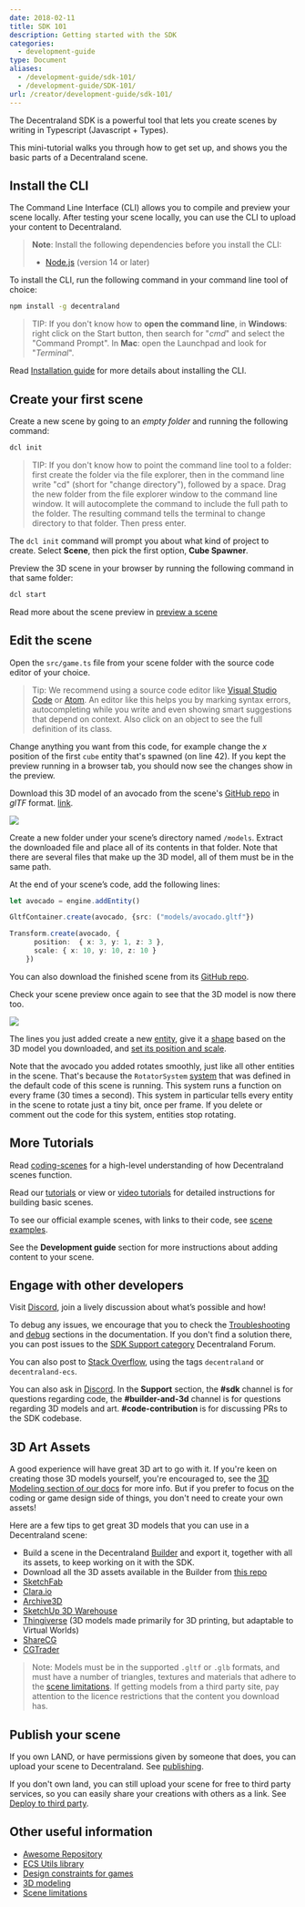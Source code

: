 ```yaml
---
date: 2018-02-11
title: SDK 101
description: Getting started with the SDK
categories:
  - development-guide
type: Document
aliases:
  - /development-guide/sdk-101/
  - /development-guide/SDK-101/
url: /creator/development-guide/sdk-101/
---
```


The Decentraland SDK is a powerful tool that lets you create scenes by writing in Typescript (Javascript + Types).

This mini-tutorial walks you through how to get set up, and shows you the basic parts of a Decentraland scene.

## Install the CLI

The Command Line Interface (CLI) allows you to compile and preview your scene locally. After testing your scene locally, you can use the CLI to upload your content to Decentraland.

> **Note**: Install the following dependencies before you install the CLI:
>
> - [Node.js](https://nodejs.org/) (version 14 or later)

To install the CLI, run the following command in your command line tool of choice:

```bash
npm install -g decentraland
```

> TIP: If you don't know how to **open the command line**, in **Windows**: right click on the Start button, then search for "_cmd_" and select the "Command Prompt". In **Mac**: open the Launchpad and look for "_Terminal_".

Read [Installation guide](/creator/development-guide/installation-guide) for more details about installing the CLI.

## Create your first scene

Create a new scene by going to an _empty folder_ and running the following command:

```bash
dcl init
```

> TIP: If you don't know how to point the command line tool to a folder: first create the folder via the file explorer, then in the command line write "cd" (short for "change directory"), followed by a space. Drag the new folder from the file explorer window to the command line window. It will autocomplete the command to include the full path to the folder. The resulting command tells the terminal to change directory to that folder. Then press enter.

The `dcl init` command will prompt you about what kind of project to create. Select **Scene**, then pick the first option, **Cube Spawner**.

Preview the 3D scene in your browser by running the following command in that same folder:

```bash
dcl start
```

Read more about the scene preview in [preview a scene](/creator/development-guide/preview-scene)

## Edit the scene

Open the `src/game.ts` file from your scene folder with the source code editor of your choice.

> Tip: We recommend using a source code editor like [Visual Studio Code](https://code.visualstudio.com/) or [Atom](https://atom.io/). An editor like this helps you by marking syntax errors, autocompleting while you write and even showing smart suggestions that depend on context. Also click on an object to see the full definition of its class.

Change anything you want from this code, for example change the _x_ position of the first `cube` entity that's spawned (on line 42). If you kept the preview running in a browser tab, you should now see the changes show in the preview.

Download this 3D model of an avocado from the scene's [GitHub repo](https://github.com/decentraland-scenes/avocado) in _glTF_ format. [link](https://github.com/decentraland-scenes/avocado/raw/main/Avocado.zip).

![](/images/media/avocado.jpg)

Create a new folder under your scene’s directory named `/models`. Extract the downloaded file and place all of its contents in that folder. Note that there are several files that make up the 3D model, all of them must be in the same path.

At the end of your scene’s code, add the following lines:

```ts
let avocado = engine.addEntity()

GltfContainer.create(avocado, {src: ("models/avocado.gltf"})

Transform.create(avocado, {
	  position:  { x: 3, y: 1, z: 3 },
	  scale: { x: 10, y: 10, z: 10 }
	})
```

You can also download the finished scene from its [GitHub repo](https://github.com/decentraland-scenes/avocado).

Check your scene preview once again to see that the 3D model is now there too.

![](/images/media/avocado.jpg)

The lines you just added create a new [entity](/creator/development-guide/entities-components), give it a [shape](/creator/development-guide/shape-components) based on the 3D model you downloaded, and [set its position and scale](/creator/development-guide/entity-positioning).

Note that the avocado you added rotates smoothly, just like all other entities in the scene. That's because the `RotatorSystem` [system](/creator/development-guide/systems) that was defined in the default code of this scene is running. This system runs a function on every frame (30 times a second). This system in particular tells every entity in the scene to rotate just a tiny bit, once per frame. If you delete or comment out the code for this system, entities stop rotating.

<!--
## The Utils library

The Decentraland ESC Utils library includes a number of helper functions and specialized components that make it easier to carry out a lot of common use cases.

To use any of the helpers provided by the Utils library:

1. Install it as an npm package. Run this command on the command line, from your scene's project folder:

   ```
   npm install @dcl/ecs-scene-utils -B
   ```

2. Run the following for the scene to build the necessary files inside the library's folder:

   ```
   dcl start
   ```

3. Add this line at the start of your `game.ts` file:

   ```ts
   import * as utils from "@dcl/ecs-scene-utils"
   ```

4. In your TypeScript file, write `utils.` and let the suggestions of your IDE show the available helpers. You'll see there are a number of functions you can run and of components that can be added to entities.

5. Add the following component from the `utils` library to your avocado entity to make it slowly grow. The provided arguments make it grow from a scale of 1 to a scale of 5 over a period of 10 seconds:

	```ts
	avocado.addComponent(new utils.ScaleTransformComponent(
		new Vector3(1,1,1), 
		new Vector3(5, 5, 5), 
		10
	))
	```
	The `ScaleTransformComponent` requires the following parameters:

	 * `start`: Starting scale.
     * `end`: Ending scale.
     * `duration`: Duration (in seconds) of start to end scaling.

	 > TIP: Your code editor will hint this information to you once you typed `new utils.ScaleTransformComponent(`.

6. Notice that the `ScaleTransformComponent` component also takes two other optional more advanced parameters that you can play around with:

	* `onFinishCallback`: A function that is called when the transition ends.
    * `interpolationType`: Type of interpolation to be used.

	```ts
	avocado.addComponent(new utils.ScaleTransformComponent(
		new Vector3(1,1,1), 
		new Vector3(5, 5, 5), 
		4,
		()=>{ log("FINISHED") },
		utils.InterpolationType.EASEOUTELASTIC
	))
	```
	In the fourth parameter, a very simple function prints the text "FINISHED" to the browser console once the transition is over. 
	
	> TIP: To read the message that is printed to the console, in Chrome go to **View > Developer > Javascript console**.

	The final parameter tells the component to perform the transition using an ease-out elastic interpolation, which results in a speed curve that goes from fast to slow and ends with a bouncy effect.

To learn more about the ECS Utils library, read its full documentation [here](https://github.com/decentraland/decentraland-ecs-utils).

-->

## More Tutorials

Read [coding-scenes](/creator/development-guide/coding-scenes) for a high-level understanding of how Decentraland scenes function.

Read our [tutorials](https://github.com/decentraland-scenes/Awesome-Repository#Tutorials) or view or [video tutorials](https://www.youtube.com/playlist?list=PLAcRraQmr_GPi-8qgv17ewdGl50OHuOhH) for detailed instructions for building basic scenes.

To see our official example scenes, with links to their code, see [scene examples](https://github.com/decentraland-scenes/Awesome-Repository#Examples).

See the **Development guide** section for more instructions about adding content to your scene.


## Engage with other developers

Visit [Discord](https://dcl.gg/discord), join a lively discussion about what’s possible and how!

To debug any issues, we encourage that you to check the [Troubleshooting](/creator/development-guide/troubleshooting) and [debug](/creator/development-guide/debug-in-preview) sections in the documentation. If you don't find a solution there, you can post issues to the [SDK Support category](https://forum.decentraland.org/c/support-sdk/11) Decentraland Forum.

You can also post to [Stack Overflow](https://stackoverflow.com/questions/ask?tags=+[decentraland-ecs]), using the tags `decentraland` or `decentraland-ecs`.

You can also ask in [Discord](https://dcl.gg/discord). In the **Support** section, the **#sdk** channel is for questions regarding code, the **#builder-and-3d** channel is for questions regarding 3D models and art. **#code-contribution** is for discussing PRs to the SDK codebase.

## 3D Art Assets

A good experience will have great 3D art to go with it. If you're keen on creating those 3D models yourself, you're encouraged to, see the [3D Modeling section of our docs](/creator/3d-modeling/3d-models) for more info. But if you prefer to focus on the coding or game design side of things, you don't need to create your own assets!

Here are a few tips to get great 3D models that you can use in a Decentraland scene:

- Build a scene in the Decentraland [Builder](https://builder.decentraland.org) and export it, together with all its assets, to keep working on it with the SDK.
- Download all the 3D assets available in the Builder from [this repo](https://github.com/decentraland/builder-assets/tree/master/assets)
- [SketchFab](https://sketchfab.com/)
- [Clara.io](https://clara.io/)
- [Archive3D](https://archive3d.net/)
- [SketchUp 3D Warehouse](https://3dwarehouse.sketchup.com/)
- [Thingiverse](https://www.thingiverse.com/) (3D models made primarily for 3D printing, but adaptable to Virtual Worlds)
- [ShareCG](https://www.sharecg.com/)
- [CGTrader](https://CGTrader.com)

> Note: Models must be in the supported `.gltf` or `.glb` formats, and must have a number of triangles, textures and materials that adhere to the [scene limitations](/creator/development-guide/scene-limitations). If getting models from a third party site, pay attention to the licence restrictions that the content you download has.


## Publish your scene

If you own LAND, or have permissions given by someone that does, you can upload your scene to Decentraland. See [publishing](/creator/development-guide/publishing).

If you don't own land, you can still upload your scene for free to third party services, so you can easily share your creations with others as a link. See [Deploy to third party](/creator/development-guide/deploy-third-party).

## Other useful information

- [Awesome Repository](https://github.com/decentraland-scenes/Awesome-Repository)
- [ECS Utils library](https://github.com/decentraland/decentraland-ecs-utils)
- [Design constraints for games](/creator/design-experience/design-games)
- [3D modeling](/creator/3d-modeling/3d-models)
- [Scene limitations](/creator/development-guide/scene-limitations)
